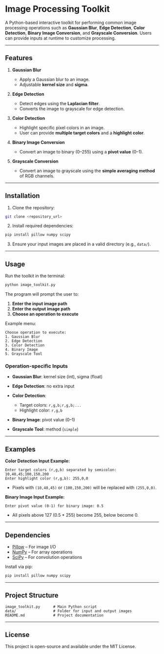 # Image Processing Toolkit

A Python-based interactive toolkit for performing common image processing operations such as **Gaussian Blur**, **Edge Detection**, **Color Detection**, **Binary Image Conversion**, and **Grayscale Conversion**. Users can provide inputs at runtime to customize processing.

---

## **Features**

1. **Gaussian Blur**

   * Apply a Gaussian blur to an image.
   * Adjustable **kernel size** and **sigma**.

2. **Edge Detection**

   * Detect edges using the **Laplacian filter**.
   * Converts the image to grayscale for edge detection.

3. **Color Detection**

   * Highlight specific pixel colors in an image.
   * User can provide **multiple target colors** and a **highlight color**.

4. **Binary Image Conversion**

   * Convert an image to binary (0–255) using a **pivot value** (0–1).

5. **Grayscale Conversion**

   * Convert an image to grayscale using the **simple averaging method** of RGB channels.

---

## **Installation**

1. Clone the repository:

```bash
git clone <repository_url>
```

2. Install required dependencies:

```bash
pip install pillow numpy scipy
```

3. Ensure your input images are placed in a valid directory (e.g., `data/`).

---

## **Usage**

Run the toolkit in the terminal:

```bash
python image_toolkit.py
```

The program will prompt the user to:

1. **Enter the input image path**
2. **Enter the output image path**
3. **Choose an operation to execute**

Example menu:

```
Choose operation to execute:
1. Gaussian Blur
2. Edge Detection
3. Color Detection
4. Binary Image
5. Grayscale Tool
```

### **Operation-specific Inputs**

* **Gaussian Blur**: kernel size (int), sigma (float)
* **Edge Detection**: no extra input
* **Color Detection**:

  * Target colors: `r,g,b;r,g,b;...`
  * Highlight color: `r,g,b`
* **Binary Image**: pivot value (0–1)
* **Grayscale Tool**: method (`simple`)

---

## **Examples**

**Color Detection Input Example:**

```
Enter target colors (r,g,b) separated by semicolon: 10,40,45;100,150,200
Enter highlight color (r,g,b): 255,0,0
```

* Pixels with `(10,40,45)` or `(100,150,200)` will be replaced with `(255,0,0)`.

**Binary Image Input Example:**

```
Enter pivot value (0-1) for binary image: 0.5
```

* All pixels above 127 (0.5 * 255) become 255, below become 0.

---

## **Dependencies**

* [Pillow](https://pillow.readthedocs.io/) – For image I/O
* [NumPy](https://numpy.org/) – For array operations
* [SciPy](https://www.scipy.org/) – For convolution operations

Install via pip:

```bash
pip install pillow numpy scipy
```

---

## **Project Structure**

```
image_toolkit.py      # Main Python script
data/                 # Folder for input and output images
README.md             # Project documentation
```

---

## **License**

This project is open-source and available under the MIT License.
